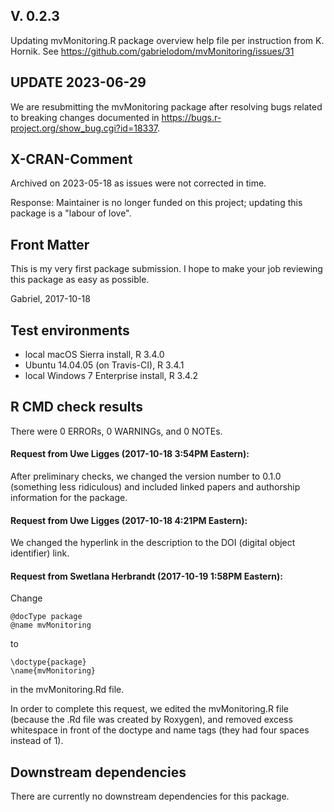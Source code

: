 ## V. 0.2.3

Updating mvMonitoring.R package overview help file per instruction from K. Hornik. See <https://github.com/gabrielodom/mvMonitoring/issues/31>


## UPDATE 2023-06-29
We are resubmitting the mvMonitoring package after resolving bugs related to breaking changes documented in <https://bugs.r-project.org/show_bug.cgi?id=18337>.

## X-CRAN-Comment
Archived on 2023-05-18 as issues were not corrected in time.

Response: Maintainer is no longer funded on this project; updating this package is a "labour of love".


## Front Matter
This is my very first package submission. I hope to make your job reviewing this package as easy as possible.

Gabriel, 2017-10-18

## Test environments
* local macOS Sierra install, R 3.4.0
* Ubuntu 14.04.05 (on Travis-CI), R 3.4.1
* local Windows 7 Enterprise install, R 3.4.2

## R CMD check results
There were 0 ERRORs, 0 WARNINGs, and 0 NOTEs.

#### Request from Uwe Ligges (2017-10-18 3:54PM Eastern):
After preliminary checks, we changed the version number to 0.1.0 (something less ridiculous) and included linked papers and authorship information for the package. 

#### Request from Uwe Ligges (2017-10-18 4:21PM Eastern):
We changed the hyperlink in the description to the DOI (digital object identifier) link.

#### Request from Swetlana Herbrandt (2017-10-19 1:58PM Eastern):
Change

    @docType package
    @name mvMonitoring
    
to

    \doctype{package}
    \name{mvMonitoring}

in the mvMonitoring.Rd file.

In order to complete this request, we edited the mvMonitoring.R file (because the .Rd file was created by Roxygen), and removed excess whitespace in front of the doctype and name tags (they had four spaces instead of 1).


## Downstream dependencies
There are currently no downstream dependencies for this package.
